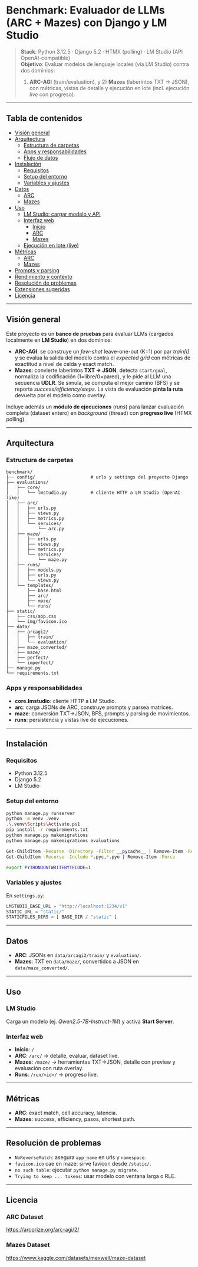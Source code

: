# Benchmark: Evaluador de LLMs (ARC + Mazes) con Django y LM Studio

> **Stack**: Python 3.12.5 · Django 5.2 · HTMX (polling) · LM Studio (API OpenAI-compatible)  
> **Objetivo**: Evaluar modelos de lenguaje locales (vía LM Studio) contra dos dominios:
> 1) **ARC-AGI** (train/evaluation), y 2) **Mazes** (laberintos TXT → JSON), con métricas, vistas de detalle y ejecución en lote (incl. ejecución *live* con progreso).

---

## Tabla de contenidos

- [Visión general](#visión-general)
- [Arquitectura](#arquitectura)
  - [Estructura de carpetas](#estructura-de-carpetas)
  - [Apps y responsabilidades](#apps-y-responsabilidades)
  - [Flujo de datos](#flujo-de-datos)
- [Instalación](#instalación)
  - [Requisitos](#requisitos)
  - [Setup del entorno](#setup-del-entorno)
  - [Variables y ajustes](#variables-y-ajustes)
- [Datos](#datos)
  - [ARC](#arc)
  - [Mazes](#mazes)
- [Uso](#uso)
  - [LM Studio: cargar modelo y API](#lm-studio-cargar-modelo-y-api)
  - [Interfaz web](#interfaz-web)
    - [Inicio](#inicio)
    - [ARC](#arc-1)
    - [Mazes](#mazes-1)
  - [Ejecución en lote (live)](#ejecución-en-lote-live)
- [Métricas](#métricas)
  - [ARC](#arc-2)
  - [Mazes](#mazes-2)
- [Prompts y parsing](#prompts-y-parsing)
- [Rendimiento y contexto](#rendimiento-y-contexto)
- [Resolución de problemas](#resolución-de-problemas)
- [Extensiones sugeridas](#extensiones-sugeridas)
- [Licencia](#licencia)

---

## Visión general

Este proyecto es un **banco de pruebas** para evaluar LLMs (cargados localmente en **LM Studio**) en dos dominios:

- **ARC-AGI**: se construye un *few-shot* leave-one-out (K=1) por par *train[i]* y se evalúa la salida del modelo contra el *expected grid* con métricas de exactitud a nivel de celda y exact match.  
- **Mazes**: convierte laberintos **TXT → JSON**, detecta `start/goal`, normaliza la codificación (1=libre/0=pared), y le pide al LLM una secuencia **UDLR**. Se simula, se computa el mejor camino (BFS) y se reporta *success/efficiency/steps*. La vista de evaluación **pinta la ruta** devuelta por el modelo como overlay.

Incluye además un **módulo de ejecuciones** (*runs*) para lanzar evaluación completa (dataset entero) en *background* (thread) con **progreso live** (HTMX polling).

---

## Arquitectura

### Estructura de carpetas

```
benchmark/
├── config/                     # urls y settings del proyecto Django
├── evaluations/
│   ├── core/
│   │   └── lmstudio.py         # cliente HTTP a LM Studio (OpenAI-like)
│   ├── arc/
│   │   ├── urls.py
│   │   ├── views.py
│   │   ├── metrics.py
│   │   └── services/
│   │       └── arc.py
│   ├── maze/
│   │   ├── urls.py
│   │   ├── views.py
│   │   ├── metrics.py
│   │   └── services/
│   │       └── maze.py
│   ├── runs/
│   │   ├── models.py
│   │   ├── urls.py
│   │   └── views.py
│   └── templates/
│       ├── base.html
│       ├── arc/
│       ├── maze/
│       └── runs/
├── static/
│   ├── css/app.css
│   └── img/favicon.ico
├── data/
│   ├── arcagi2/
│   │   ├── train/
│   │   └── evaluation/
│   ├── maze_converted/
│   ├── maze/
│   ├── perfect/
│   └── imperfect/
├── manage.py
└── requirements.txt
```

### Apps y responsabilidades

- **core.lmstudio**: cliente HTTP a LM Studio.  
- **arc**: carga JSONs de ARC, construye prompts y parsea matrices.  
- **maze**: conversión TXT→JSON, BFS, prompts y parsing de movimientos.  
- **runs**: persistencia y vistas live de ejecuciones.

---

## Instalación

### Requisitos

- Python 3.12.5  
- Django 5.2  
- LM Studio

### Setup del entorno

```bash
python manage.py runserver
python -m venv .venv
.\.venv\Scripts\Activate.ps1
pip install -r requirements.txt
python manage.py makemigrations
python manage.py makemigrations evaluations  

Get-ChildItem -Recurse -Directory -Filter __pycache__ | Remove-Item -Recurse -Force
Get-ChildItem -Recurse -Include *.pyc,*.pyo | Remove-Item -Force

export PYTHONDONTWRITEBYTECODE=1
```

### Variables y ajustes

En `settings.py`:

```python
LMSTUDIO_BASE_URL = "http://localhost:1234/v1"
STATIC_URL = "static/"
STATICFILES_DIRS = [ BASE_DIR / "static" ]
```

---

## Datos

- **ARC**: JSONs en `data/arcagi2/train/` y `evaluation/`.  
- **Mazes**: TXT en `data/maze/`, convertidos a JSON en `data/maze_converted/`.

---

## Uso

### LM Studio

Carga un modelo (ej. *Qwen2.5-7B-Instruct-1M*) y activa **Start Server**.

### Interfaz web

- **Inicio**: `/`  
- **ARC**: `/arc/` → detalle, evaluar, dataset live.  
- **Mazes**: `/maze/` → herramientas TXT→JSON, detalle con preview y evaluación con ruta overlay.  
- **Runs**: `/run/<id>/` → progreso live.

---

## Métricas

- **ARC**: exact match, cell accuracy, latencia.  
- **Mazes**: success, efficiency, pasos, shortest path.

---

## Resolución de problemas

- `NoReverseMatch`: asegura `app_name` en urls y `namespace`.  
- `favicon.ico` cae en maze: sirve favicon desde `/static/`.  
- `no such table`: ejecutar `python manage.py migrate`.  
- `Trying to keep ... tokens`: usar modelo con ventana larga o RLE.

---

## Licencia

### ARC Dataset

https://arcprize.org/arc-agi/2/

### Mazes Dataset

https://www.kaggle.com/datasets/mexwell/maze-dataset
